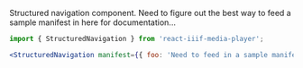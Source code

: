 Structured navigation component. Need to figure out the best way to feed a sample manifest in here for documentation...

```js static
import { StructuredNavigation } from 'react-iiif-media-player';
```

```jsx padded
<StructuredNavigation manifest={{ foo: 'Need to feed in a sample manifest' }} />
```
